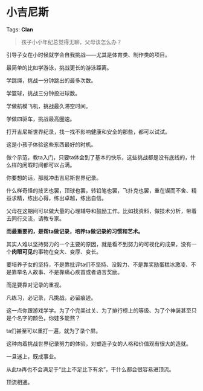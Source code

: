 # 小吉尼斯

Tags: **Clan**

> 孩子小小年纪总觉得无聊，父母该怎么办？



引导子女在小时候就学会自我挑战——尤其是体育类、制作类的项目。

最简单的比如学游泳，挑战更长的游泳距离。

学跳绳，挑战一分钟跳出的最多次数。

学篮球，挑战三分钟投进球数。

学做航模飞机，挑战最久滞空时间。

学做四驱车，挑战最高圈速。

打开吉尼斯世界纪录，找一找不影响健康和安全的那些，都可以试试。

这是小孩子体验这些东西最好的时机。

做个示范，教ta入门，只要ta体会到了基本的快乐，这些挑战都是没有底线的，什么样的闲暇时间都可以占满。

你要想的话，那就冲击吉尼斯世界纪录。

什么样奇怪的技艺也罢，顶球也罢，转铅笔也罢，飞扑克也罢，重在锲而不舍、精益求精，练出心得，练出卓越，练出自信。

父母在这期间可以做大量的心理辅导和鼓励工作。比如找资料，做技术分析，带着去同行交流，请教专家。

**而最重要的，是帮ta做记录，培养ta做记录的习惯和艺术。**

其实人难以坚持努力的一个主要的原因，就是看不到努力的可视化的成果，没有一个**肉眼可见**的事物在变大、变厚、变长。

要培养子女的坚持，不是靠批评ta们不坚持、没毅力、不是靠奖励蛋糕冰激凌、不是靠举名人故事、不是靠痛心疾首或者语言奖励。

而是要靠对记录的重视。

凡练习，必记录，凡挑战，必留痕迹。

这一点你跟游戏学学。为了个完美过关、为了排行榜上的等级、为了个神装甚至只是个名字的颜色，你娃多能熬？

ta们甚至可以重打一遍，就为了录个屏。

  


这种向着挑战世界纪录努力的体验，对塑造子女的人格和价值观有很大的造就。

一旦迷上，既成事业。

从此ta再也不会满足于“比上不足比下有余”，干什么都会很容易进顶流。

顶流相通。



